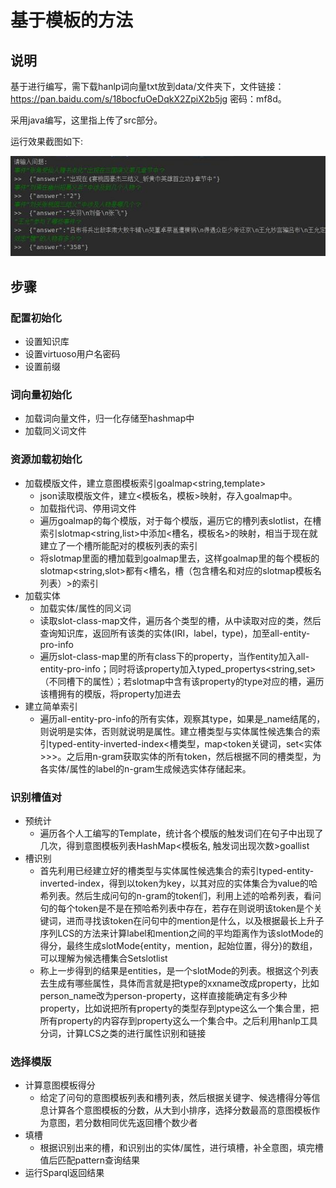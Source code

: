 # 基于模板的方法

## 说明

基于进行编写，需下载hanlp词向量txt放到data/文件夹下，文件链接：https://pan.baidu.com/s/18bocfuOeDqkX2ZpiX2b5jg 密码：mf8d。

采用java编写，这里指上传了src部分。

运行效果截图如下:

![example](example.jpg)

## 步骤

### 配置初始化
- 设置知识库
- 设置virtuoso用户名密码
- 设置前缀

### 词向量初始化
- 加载词向量文件，归一化存储至hashmap中
- 加载同义词文件

### 资源加载初始化
- 加载模版文件，建立意图模板索引goalmap<string,template>
  - json读取模版文件，建立<模板名，模板>映射，存入goalmap中。
  - 加载指代词、停用词文件
  - 遍历goalmap的每个模版，对于每个模版，遍历它的槽列表slotlist，在槽索引slotmap<string,list<string>>中添加<槽名，模板名>的映射，相当于现在就建立了一个槽所能配对的模板列表的索引
  - 将slotmap里面的槽加载到goalmap里去，这样goalmap里的每个模板的slotmap<string,slot>都有<槽名，槽（包含槽名和对应的slotmap模板名列表）>的索引
- 加载实体
  - 加载实体/属性的同义词
  - 读取slot-class-map文件，遍历各个类型的槽，从中读取对应的类，然后查询知识库，返回所有该类的实体(IRI，label，type)，加至all-entity-pro-info
  - 遍历slot-class-map里的所有class下的property，当作entity加入all-entity-pro-info；同时将该property加入typed_propertys<string,set<entity>>（不同槽下的属性）；若slotmap中含有该property的type对应的槽，遍历该槽拥有的模版，将property加进去
- 建立简单索引
  - 遍历all-entity-pro-info的所有实体，观察其type，如果是_name结尾的，则说明是实体，否则就说明是属性。建立槽类型与实体属性候选集合的索引typed-entity-inverted-index<槽类型，map<token关键词，set<实体>>>。之后用n-gram获取实体的所有token，然后根据不同的槽类型，为各实体/属性的label的n-gram生成候选实体存储起来。

### 识别槽值对
- 预统计
  - 遍历各个人工编写的Template，统计各个模版的触发词们在句子中出现了几次，得到意图模板列表HashMap<模板名, 触发词出现次数>goallist
- 槽识别
  - 首先利用已经建立好的槽类型与实体属性候选集合的索引typed-entity-inverted-index，得到以token为key，以其对应的实体集合为value的哈希列表。然后生成问句的n-gram的token们，利用上述的哈希列表，看问句的每个token是不是在预哈希列表中存在，若存在则说明该token是个关键词，进而寻找该token在问句中的mention是什么，以及根据最长上升子序列LCS的方法来计算label和mention之间的平均距离作为该slotMode的得分，最终生成slotMode{entity，mention，起始位置，得分}的数组，可以理解为候选槽集合Set<Slot>slotlist
  - 称上一步得到的结果是entities，是一个slotMode的列表。根据这个列表去生成有哪些属性，具体而言就是把type的xxname改成property，比如person_name改为person-property，这样直接能确定有多少种property，比如说把所有property的类型存到ptype这么一个集合里，把所有property的内容存到property这么一个集合中。之后利用hanlp工具分词，计算LCS之类的进行属性识别和链接

### 选择模版
- 计算意图模板得分
  - 给定了问句的意图模板列表和槽列表，然后根据关键字、候选槽得分等信息计算各个意图模板的分数，从大到小排序，选择分数最高的意图模板作为意图，若分数相同优先返回槽个数少者
- 填槽
  - 根据识别出来的槽，和识别出的实体/属性，进行填槽，补全意图，填完槽值后匹配pattern查询结果
- 运行Sparql返回结果